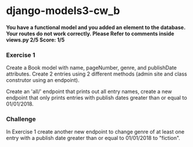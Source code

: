 # django-models3-cw_b
#### You have a functional model and you added an element to the database. Your routes do not work correctly. Please Refer to comments inside views.py 2/5 Score: 1/5
### Exercise 1
Create a Book model with name, pageNumber, genre, and publishDate attributes. Create 2 entries using 2 different methods (admin site and class construtor using an endpoint).

Create an 'all/' endpoint that prints out all entry names, create a new endpoint that only prints entries with publish dates greater than or equal to 01/01/2018.

### Challenge
In Exercise 1 create another new endpoint to change genre of at least one entry with a publish date greater than or equal to 01/01/2018 to "fiction".
